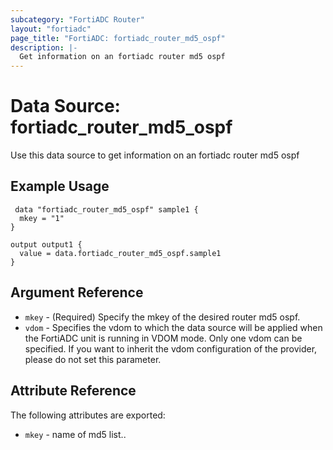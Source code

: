 ```yaml
---
subcategory: "FortiADC Router"
layout: "fortiadc"
page_title: "FortiADC: fortiadc_router_md5_ospf"
description: |-
  Get information on an fortiadc router md5 ospf
---
```


# Data Source: fortiadc_router_md5_ospf
Use this data source to get information on an fortiadc router md5 ospf

## Example Usage

```hcl
 data "fortiadc_router_md5_ospf" sample1 {
  mkey = "1"
}

output output1 {
  value = data.fortiadc_router_md5_ospf.sample1
}
```

## Argument Reference
* `mkey` - (Required) Specify the mkey of the desired  router md5 ospf.
* `vdom` - Specifies the vdom to which the data source will be applied when the FortiADC unit is running in VDOM mode. Only one vdom can be specified. If you want to inherit the vdom configuration of the provider, please do not set this parameter.


## Attribute Reference

The following attributes are exported:

* `mkey` - name of md5 list..



